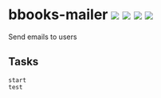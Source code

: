 # bbooks-mailer [![](https://travis-ci.org/babeleo/bbooks-mailer.svg)](https://travis-ci.org/babeleo/bbooks-mailer/) [![](https://d3s6mut3hikguw.cloudfront.net/github/babeleo/bbooks-mailer/badges/gpa.svg)](https://codeclimate.com/github/babeleo/bbooks-mailer) [![](https://d3s6mut3hikguw.cloudfront.net/github/babeleo/bbooks-mailer/badges/coverage.svg)](https://codeclimate.com/github/babeleo/bbooks-mailer) [![](https://david-dm.org/babeleo/bbooks-mailer.svg)](https://david-dm.org/babeleo/bbooks-mailer)
Send emails to users

## Tasks
```
start
test
```
